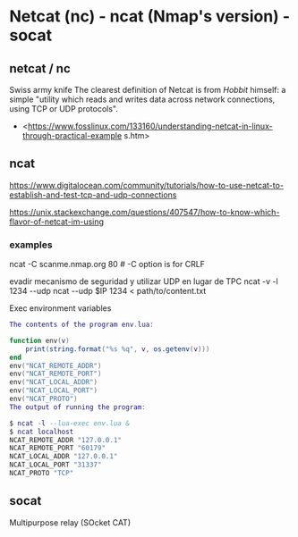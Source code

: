 # Netcat (nc) - ncat (Nmap's version) - socat




## netcat / nc
Swiss army knife
The clearest definition of Netcat is from *Hobbit* himself: a simple "utility which reads and writes data across network connections, using TCP or UDP protocols".



 - <https://www.fosslinux.com/133160/understanding-netcat-in-linux-through-practical-example s.htm>










## ncat

https://www.digitalocean.com/community/tutorials/how-to-use-netcat-to-establish-and-test-tcp-and-udp-connections

https://unix.stackexchange.com/questions/407547/how-to-know-which-flavor-of-netcat-im-using


### examples
ncat -C scanme.nmap.org 80 # -C option is for CRLF


evadir mecanismo de seguridad y utilizar UDP en lugar de TPC
ncat -v -l 1234 --udp
ncat --udp $IP 1234 < path/to/content.txt





Exec environment variables
```lua
The contents of the program env.lua:

function env(v)
	print(string.format("%s %q", v, os.getenv(v)))
end
env("NCAT_REMOTE_ADDR")
env("NCAT_REMOTE_PORT")
env("NCAT_LOCAL_ADDR")
env("NCAT_LOCAL_PORT")
env("NCAT_PROTO")
The output of running the program:

$ ncat -l --lua-exec env.lua &
$ ncat localhost
NCAT_REMOTE_ADDR "127.0.0.1"
NCAT_REMOTE_PORT "60179"
NCAT_LOCAL_ADDR "127.0.0.1"
NCAT_LOCAL_PORT "31337"
NCAT_PROTO "TCP"
```






## socat
Multipurpose relay (SOcket CAT)


